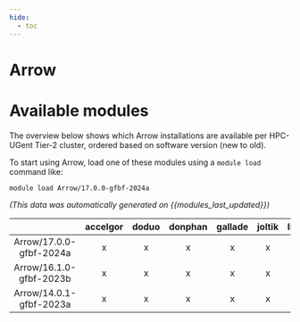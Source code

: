 ```yaml
---
hide:
  - toc
---
```


Arrow
=====

# Available modules


The overview below shows which Arrow installations are available per HPC-UGent Tier-2 cluster, ordered based on software version (new to old).

To start using Arrow, load one of these modules using a `module load` command like:

```shell
module load Arrow/17.0.0-gfbf-2024a
```

*(This data was automatically generated on {{modules_last_updated}})*

| |accelgor|doduo|donphan|gallade|joltik|litleo|shinx|
| :---: | :---: | :---: | :---: | :---: | :---: | :---: | :---: |
|Arrow/17.0.0-gfbf-2024a|x|x|x|x|x|x|x|
|Arrow/16.1.0-gfbf-2023b|x|x|x|x|x|x|x|
|Arrow/14.0.1-gfbf-2023a|x|x|x|x|x|x|x|
